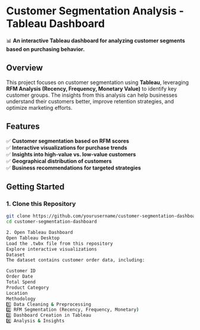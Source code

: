 # **Customer Segmentation Analysis - Tableau Dashboard**

📊 **An interactive Tableau dashboard for analyzing customer segments based on purchasing behavior.**

## **Overview**  
This project focuses on customer segmentation using **Tableau**, leveraging **RFM Analysis (Recency, Frequency, Monetary Value)** to identify key customer groups. The insights from this analysis can help businesses understand their customers better, improve retention strategies, and optimize marketing efforts.

## **Features**  
✅ **Customer segmentation based on RFM scores**  
✅ **Interactive visualizations for purchase trends**  
✅ **Insights into high-value vs. low-value customers**  
✅ **Geographical distribution of customers**  
✅ **Business recommendations for targeted strategies**  

## **Getting Started**  

### **1. Clone this Repository**  
```bash
git clone https://github.com/yourusername/customer-segmentation-dashboard.git
cd customer-segmentation-dashboard

2. Open Tableau Dashboard
Open Tableau Desktop
Load the .twbx file from this repository
Explore interactive visualizations
Dataset
The dataset contains customer order data, including:

Customer ID
Order Date
Total Spend
Product Category
Location
Methodology
1️⃣ Data Cleaning & Preprocessing
2️⃣ RFM Segmentation (Recency, Frequency, Monetary)
3️⃣ Dashboard Creation in Tableau
4️⃣ Analysis & Insights
